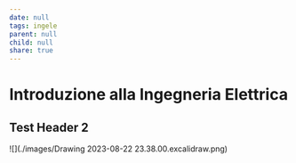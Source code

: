 ```yaml
---
date: null
tags: ingele
parent: null
child: null
share: true
---
```



# Introduzione alla Ingegneria Elettrica

## Test Header 2

![](./images/Drawing 2023-08-22 23.38.00.excalidraw.png)
